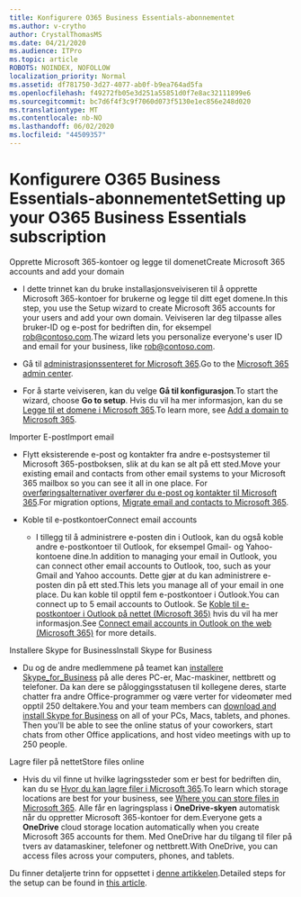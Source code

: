 ```yaml
---
title: Konfigurere O365 Business Essentials-abonnementet
ms.author: v-crytho
author: CrystalThomasMS
ms.date: 04/21/2020
ms.audience: ITPro
ms.topic: article
ROBOTS: NOINDEX, NOFOLLOW
localization_priority: Normal
ms.assetid: df781750-3d27-4077-ab0f-b9ea764ad5fa
ms.openlocfilehash: f49272fb05e3d251a55851d0f7e8ac32111899e6
ms.sourcegitcommit: bc7d6f4f3c9f7060d073f5130e1ec856e248d020
ms.translationtype: MT
ms.contentlocale: nb-NO
ms.lasthandoff: 06/02/2020
ms.locfileid: "44509357"
---
```

# <a name="setting-up-your-o365-business-essentials-subscription"></a><span data-ttu-id="ce955-102">Konfigurere O365 Business Essentials-abonnementet</span><span class="sxs-lookup"><span data-stu-id="ce955-102">Setting up your O365 Business Essentials subscription</span></span>

<span data-ttu-id="ce955-103">Opprette Microsoft 365-kontoer og legge til domenet</span><span class="sxs-lookup"><span data-stu-id="ce955-103">Create Microsoft 365 accounts and add your domain</span></span>
  
- <span data-ttu-id="ce955-104">I dette trinnet kan du bruke installasjonsveiviseren til å opprette Microsoft 365-kontoer for brukerne og legge til ditt eget domene.</span><span class="sxs-lookup"><span data-stu-id="ce955-104">In this step, you use the Setup wizard to create Microsoft 365 accounts for your users and add your own domain.</span></span> <span data-ttu-id="ce955-105">Veiviseren lar deg tilpasse alles bruker-ID og e-post for bedriften din, for eksempel [rob@contoso.com](mailto:rob@contoso.com).</span><span class="sxs-lookup"><span data-stu-id="ce955-105">The wizard lets you personalize everyone's user ID and email for your business, like [rob@contoso.com](mailto:rob@contoso.com).</span></span>
    
- <span data-ttu-id="ce955-106">Gå til [administrasjonssenteret for Microsoft 365](https://login.partner.microsoftonline.cn/).</span><span class="sxs-lookup"><span data-stu-id="ce955-106">Go to the [Microsoft 365 admin center](https://login.partner.microsoftonline.cn/).</span></span>
    
- <span data-ttu-id="ce955-107">For å starte veiviseren, kan du velge **Gå til konfigurasjon**.</span><span class="sxs-lookup"><span data-stu-id="ce955-107">To start the wizard, choose **Go to setup**.</span></span> <span data-ttu-id="ce955-108">Hvis du vil ha mer informasjon, kan du se [Legge til et domene i Microsoft 365](https://docs.microsoft.com/microsoft-365/admin/setup/add-domain).</span><span class="sxs-lookup"><span data-stu-id="ce955-108">To learn more, see [Add a domain to Microsoft 365](https://docs.microsoft.com/microsoft-365/admin/setup/add-domain).</span></span>
    
<span data-ttu-id="ce955-109">Importer E-post</span><span class="sxs-lookup"><span data-stu-id="ce955-109">Import email</span></span>
  
- <span data-ttu-id="ce955-110">Flytt eksisterende e-post og kontakter fra andre e-postsystemer til Microsoft 365-postboksen, slik at du kan se alt på ett sted.</span><span class="sxs-lookup"><span data-stu-id="ce955-110">Move your existing email and contacts from other email systems to your Microsoft 365 mailbox so you can see it all in one place.</span></span> <span data-ttu-id="ce955-111">For [overføringsalternativer overfører du e-post og kontakter til Microsoft 365](https://docs.microsoft.com/microsoft-365/admin/setup/migrate-email-and-contacts-admin).</span><span class="sxs-lookup"><span data-stu-id="ce955-111">For migration options, [Migrate email and contacts to Microsoft 365](https://docs.microsoft.com/microsoft-365/admin/setup/migrate-email-and-contacts-admin).</span></span>
    
- <span data-ttu-id="ce955-112">Koble til e-postkontoer</span><span class="sxs-lookup"><span data-stu-id="ce955-112">Connect email accounts</span></span>
    
  - <span data-ttu-id="ce955-113">I tillegg til å administrere e-posten din i Outlook, kan du også koble andre e-postkontoer til Outlook, for eksempel Gmail- og Yahoo-kontoene dine.</span><span class="sxs-lookup"><span data-stu-id="ce955-113">In addition to managing your email in Outlook, you can connect other email accounts to Outlook, too, such as your Gmail and Yahoo accounts.</span></span> <span data-ttu-id="ce955-114">Dette gjør at du kan administrere e-posten din på ett sted.</span><span class="sxs-lookup"><span data-stu-id="ce955-114">This lets you manage all of your email in one place.</span></span> <span data-ttu-id="ce955-115">Du kan koble til opptil fem e-postkontoer i Outlook.</span><span class="sxs-lookup"><span data-stu-id="ce955-115">You can connect up to 5 email accounts to Outlook.</span></span> <span data-ttu-id="ce955-116">Se [Koble til e-postkontoer i Outlook på nettet (Microsoft 365)](https://support.office.com/Article/Connect-email-accounts-in-Outlook-on-the-web-Office-365-d7012ff0-924f-4f78-8aca-c3912d886c4d) hvis du vil ha mer informasjon.</span><span class="sxs-lookup"><span data-stu-id="ce955-116">See [Connect email accounts in Outlook on the web (Microsoft 365)](https://support.office.com/Article/Connect-email-accounts-in-Outlook-on-the-web-Office-365-d7012ff0-924f-4f78-8aca-c3912d886c4d) for more details.</span></span> 
    
<span data-ttu-id="ce955-117">Installere Skype for Business</span><span class="sxs-lookup"><span data-stu-id="ce955-117">Install Skype for Business</span></span>
  
- <span data-ttu-id="ce955-p105">Du og de andre medlemmene på teamet kan [installere Skype_for_Business](https://support.office.com/Article/download-and-install-Skype-for-Business-8a0d4da8-9d58-44f9-9759-5c8f340cb3fb) på alle deres PC-er, Mac-maskiner, nettbrett og telefoner. Da kan dere se påloggingsstatusen til kollegene deres, starte chatter fra andre Office-programmer og være verter for videomøter med opptil 250 deltakere.</span><span class="sxs-lookup"><span data-stu-id="ce955-p105">You and your team members can [download and install Skype for Business](https://support.office.com/Article/download-and-install-Skype-for-Business-8a0d4da8-9d58-44f9-9759-5c8f340cb3fb) on all of your PCs, Macs, tablets, and phones. Then you'll be able to see the online status of your coworkers, start chats from other Office applications, and host video meetings with up to 250 people.</span></span> 
    
<span data-ttu-id="ce955-120">Lagre filer på nettet</span><span class="sxs-lookup"><span data-stu-id="ce955-120">Store files online</span></span>
  
- <span data-ttu-id="ce955-121">Hvis du vil finne ut hvilke lagringssteder som er best for bedriften din, kan du se [Hvor du kan lagre filer i Microsoft 365](https://support.office.com/article/c7c20284-bc94-47f4-9728-d28e9daf0790.aspx).</span><span class="sxs-lookup"><span data-stu-id="ce955-121">To learn which storage locations are best for your business, see [Where you can store files in Microsoft 365](https://support.office.com/article/c7c20284-bc94-47f4-9728-d28e9daf0790.aspx).</span></span> <span data-ttu-id="ce955-122">Alle får en lagringsplass i **OneDrive-skyen** automatisk når du oppretter Microsoft 365-kontoer for dem.</span><span class="sxs-lookup"><span data-stu-id="ce955-122">Everyone gets a **OneDrive** cloud storage location automatically when you create Microsoft 365 accounts for them.</span></span> <span data-ttu-id="ce955-123">Med OneDrive har du tilgang til filer på tvers av datamaskiner, telefoner og nettbrett.</span><span class="sxs-lookup"><span data-stu-id="ce955-123">With OneDrive, you can access files across your computers, phones, and tablets.</span></span> 
    
<span data-ttu-id="ce955-124">Du finner detaljerte trinn for oppsettet i [denne artikkelen](https://docs.microsoft.com/microsoft-365/admin/setup/setup).</span><span class="sxs-lookup"><span data-stu-id="ce955-124">Detailed steps for the setup can be found in [this article](https://docs.microsoft.com/microsoft-365/admin/setup/setup).</span></span>
  


